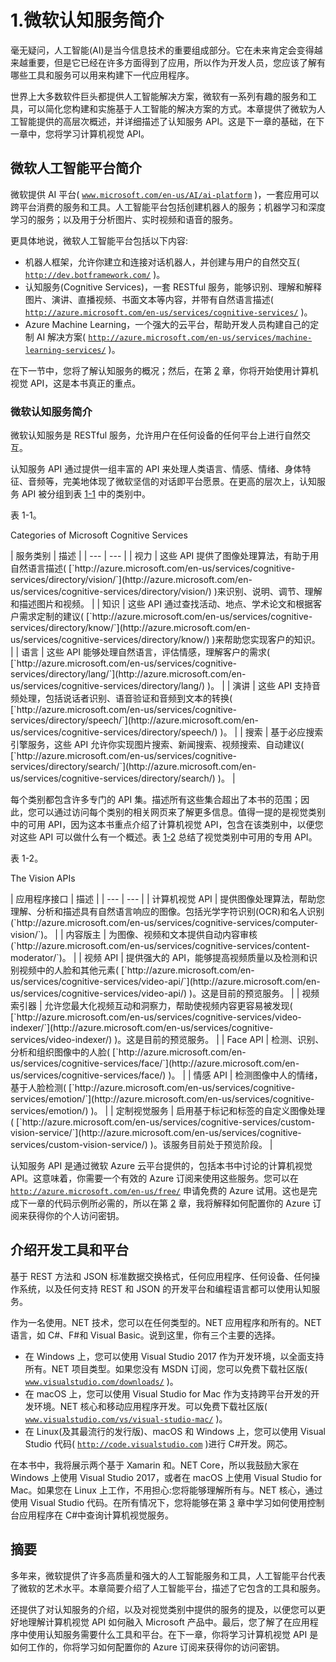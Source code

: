 # 1.微软认知服务简介

毫无疑问，人工智能(AI)是当今信息技术的重要组成部分。它在未来肯定会变得越来越重要，但是它已经在许多方面得到了应用，所以作为开发人员，您应该了解有哪些工具和服务可以用来构建下一代应用程序。

世界上大多数软件巨头都提供人工智能解决方案，微软有一系列有趣的服务和工具，可以简化您构建和实施基于人工智能的解决方案的方式。本章提供了微软为人工智能提供的高层次概述，并详细描述了认知服务 API。这是下一章的基础，在下一章中，您将学习计算机视觉 API。

## 微软人工智能平台简介

微软提供 AI 平台( [`www.microsoft.com/en-us/AI/ai-platform`](http://www.microsoft.com/en-us/AI/ai-platform) )，一套应用可以跨平台消费的服务和工具。人工智能平台包括创建机器人的服务；机器学习和深度学习的服务；以及用于分析图片、实时视频和语音的服务。

更具体地说，微软人工智能平台包括以下内容:

*   机器人框架，允许你建立和连接对话机器人，并创建与用户的自然交互( [`http://dev.botframework.com/`](http://dev.botframework.com/) )。
*   认知服务(Cognitive Services)，一套 RESTful 服务，能够识别、理解和解释图片、演讲、直播视频、书面文本等内容，并带有自然语言描述( [`http://azure.microsoft.com/en-us/services/cognitive-services/`](http://azure.microsoft.com/en-us/services/cognitive-services/) )。
*   Azure Machine Learning，一个强大的云平台，帮助开发人员构建自己的定制 AI 解决方案( [`http://azure.microsoft.com/en-us/services/machine-learning-services/`](http://azure.microsoft.com/en-us/services/machine-learning-services/) )。

在下一节中，您将了解认知服务的概况；然后，在第 [2](2.html) 章，你将开始使用计算机视觉 API，这是本书真正的重点。

### 微软认知服务简介

微软认知服务是 RESTful 服务，允许用户在任何设备的任何平台上进行自然交互。

认知服务 API 通过提供一组丰富的 API 来处理人类语言、情感、情绪、身体特征、音频等，完美地体现了微软坚信的对话即平台愿景。在更高的层次上，认知服务 API 被分组到表 [1-1](#Tab1) 中的类别中。

表 1-1。

Categories of Microsoft Cognitive Services

<colgroup><col> <col></colgroup> 
| 服务类别 | 描述 |
| --- | --- |
| 视力 | 这些 API 提供了图像处理算法，有助于用自然语言描述( [`http://azure.microsoft.com/en-us/services/cognitive-services/directory/vision/`](http://azure.microsoft.com/en-us/services/cognitive-services/directory/vision/) )来识别、说明、调节、理解和描述图片和视频。 |
| 知识 | 这些 API 通过查找活动、地点、学术论文和根据客户需求定制的建议( [`http://azure.microsoft.com/en-us/services/cognitive-services/directory/know/`](http://azure.microsoft.com/en-us/services/cognitive-services/directory/know/) )来帮助您实现客户的知识。 |
| 语言 | 这些 API 能够处理自然语言，评估情感，理解客户的需求( [`http://azure.microsoft.com/en-us/services/cognitive-services/directory/lang/`](http://azure.microsoft.com/en-us/services/cognitive-services/directory/lang/) )。 |
| 演讲 | 这些 API 支持音频处理，包括说话者识别、语音验证和音频到文本的转换( [`http://azure.microsoft.com/en-us/services/cognitive-services/directory/speech/`](http://azure.microsoft.com/en-us/services/cognitive-services/directory/speech/) )。 |
| 搜索 | 基于必应搜索引擎服务，这些 API 允许你实现图片搜索、新闻搜索、视频搜索、自动建议( [`http://azure.microsoft.com/en-us/services/cognitive-services/directory/search/`](http://azure.microsoft.com/en-us/services/cognitive-services/directory/search/) )。 |

每个类别都包含许多专门的 API 集。描述所有这些集合超出了本书的范围；因此，您可以通过访问每个类别的相关网页来了解更多信息。值得一提的是视觉类别中的可用 API，因为这本书重点介绍了计算机视觉 API，包含在该类别中，以便您对这些 API 可以做什么有一个概述。表 [1-2](#Tab2) 总结了视觉类别中可用的专用 API。

表 1-2。

The Vision APIs

<colgroup><col> <col></colgroup> 
| 应用程序接口 | 描述 |
| --- | --- |
| 计算机视觉 API | 提供图像处理算法，帮助您理解、分析和描述具有自然语言响应的图像。包括光学字符识别(OCR)和名人识别(`http://azure.microsoft.com/en-us/services/cognitive-services/computer-vision/`)。 |
| 内容版主 | 为图像、视频和文本提供自动内容审核(`http://azure.microsoft.com/en-us/services/cognitive-services/content-moderator/`)。 |
| 视频 API | 提供强大的 API，能够提高视频质量以及检测和识别视频中的人脸和其他元素( [`http://azure.microsoft.com/en-us/services/cognitive-services/video-api/`](http://azure.microsoft.com/en-us/services/cognitive-services/video-api/) )。这是目前的预览服务。 |
| 视频索引器 | 允许您最大化视频互动和洞察力，帮助使视频内容更容易被发现( [`http://azure.microsoft.com/en-us/services/cognitive-services/video-indexer/`](http://azure.microsoft.com/en-us/services/cognitive-services/video-indexer/) )。这是目前的预览服务。 |
| Face API | 检测、识别、分析和组织图像中的人脸( [`http://azure.microsoft.com/en-us/services/cognitive-services/face/`](http://azure.microsoft.com/en-us/services/cognitive-services/face/) )。 |
| 情感 API | 检测图像中人的情绪，基于人脸检测( [`http://azure.microsoft.com/en-us/services/cognitive-services/emotion/`](http://azure.microsoft.com/en-us/services/cognitive-services/emotion/) )。 |
| 定制视觉服务 | 启用基于标记和标签的自定义图像处理( [`http://azure.microsoft.com/en-us/services/cognitive-services/custom-vision-service/`](http://azure.microsoft.com/en-us/services/cognitive-services/custom-vision-service/) )。该服务目前处于预览阶段。 |

认知服务 API 是通过微软 Azure 云平台提供的，包括本书中讨论的计算机视觉 API。这意味着，你需要一个有效的 Azure 订阅来使用这些服务。您可以在 [`http://azure.microsoft.com/en-us/free/`](http://azure.microsoft.com/en-us/free/) 申请免费的 Azure 试用。这也是完成下一章的代码示例所必需的，所以在第 [2](2.html) 章，我将解释如何配置你的 Azure 订阅来获得你的个人访问密钥。

## 介绍开发工具和平台

基于 REST 方法和 JSON 标准数据交换格式，任何应用程序、任何设备、任何操作系统，以及任何支持 REST 和 JSON 的开发平台和编程语言都可以使用认知服务。

作为一名使用。NET 技术，您可以在任何类型的。NET 应用程序和所有的。NET 语言，如 C#、F#和 Visual Basic。说到这里，你有三个主要的选择。

*   在 Windows 上，您可以使用 Visual Studio 2017 作为开发环境，以全面支持所有。NET 项目类型。如果您没有 MSDN 订阅，您可以免费下载社区版( [`www.visualstudio.com/downloads/`](http://www.visualstudio.com/downloads/) )。
*   在 macOS 上，您可以使用 Visual Studio for Mac 作为支持跨平台开发的开发环境。NET 核心和移动应用程序开发。可以免费下载社区版( [`www.visualstudio.com/vs/visual-studio-mac/`](http://www.visualstudio.com/vs/visual-studio-mac/) )。
*   在 Linux(及其最流行的发行版)、macOS 和 Windows 上，您可以使用 Visual Studio 代码( [`http://code.visualstudio.com`](http://code.visualstudio.com/) )进行 C#开发。网芯。

在本书中，我将展示两个基于 Xamarin 和。NET Core，所以我鼓励大家在 Windows 上使用 Visual Studio 2017，或者在 macOS 上使用 Visual Studio for Mac。如果您在 Linux 上工作，不用担心:您将能够理解所有与。NET 核心，通过使用 Visual Studio 代码。在所有情况下，您将能够在第 [3](3.html) 章中学习如何使用控制台应用程序在 C#中查询计算机视觉服务。

## 摘要

多年来，微软提供了许多高质量和强大的人工智能服务和工具，人工智能平台代表了微软的艺术水平。本章简要介绍了人工智能平台，描述了它包含的工具和服务。

还提供了对认知服务的介绍，以及对视觉类别中提供的服务的提及，以便您可以更好地理解计算机视觉 API 如何融入 Microsoft 产品中。最后，您了解了在应用程序中使用认知服务需要什么工具和平台。在下一章，你将学习计算机视觉 API 是如何工作的，你将学习如何配置你的 Azure 订阅来获得你的访问密钥。